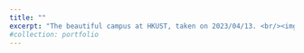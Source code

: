 ```yaml
---
title: ""
excerpt: "The beautiful campus at HKUST, taken on 2023/04/13. <br/><img src='/images/IMG_0015.JPG'>"
#collection: portfolio
---
```

